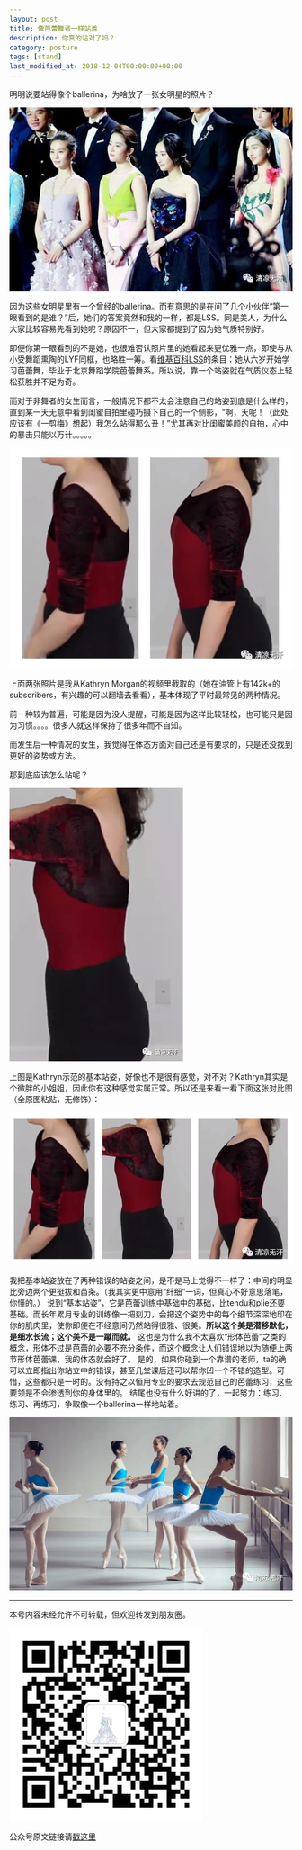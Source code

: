 ```yaml
---
layout: post
title: 像芭蕾舞者一样站着
description: 你真的站对了吗？
category: posture
tags: [stand]
last_modified_at: 2018-12-04T00:00:00+00:00
---
```



明明说要站得像个ballerina，为啥放了一张女明星的照片？

![lss](/../assets/img/2018-12-04/lss.JPG)

因为这些女明星里有一个曾经的ballerina。而有意思的是在问了几个小伙伴“第一眼看到的是谁？”后，她们的答案竟然和我的一样，都是LSS。同是美人，为什么大家比较容易先看到她呢？原因不一，但大家都提到了因为她气质特别好。

即便你第一眼看到的不是她，也很难否认照片里的她看起来更优雅一点，即使与从小受舞蹈熏陶的LYF同框，也略胜一筹。看[维基百科LSS](https://zh.wikipedia.org/wiki/%E5%88%98%E8%AF%97%E8%AF%97)的条目：她从六岁开始学习芭蕾舞，毕业于北京舞蹈学院芭蕾舞系。所以说，靠一个站姿就在气质仪态上轻松获胜并不足为奇。

而对于非舞者的女生而言，一般情况下都不太会注意自己的站姿到底是什么样的，直到某一天无意中看到闺蜜自拍里碰巧摄下自己的一个侧影，“啊，天呢！（此处应该有《一剪梅》想起）我怎么站得那么丑！”尤其再对比闺蜜美颜的自拍，心中的暴击只能以万计。。。。。

![wrong_stand](/../assets/img/2018-12-04/wrong_2.JPG)

上面两张照片是我从Kathryn Morgan的视频里截取的（她在油管上有142k+的subscribers，有兴趣的可以翻墙去看看），基本体现了平时最常见的两种情况。

前一种较为普遍，可能是因为没人提醒，可能是因为这样比较轻松，也可能只是因为习惯。。。。很多人就这样保持了很多年而不自知。

而发生后一种情况的女生，我觉得在体态方面对自己还是有要求的，只是还没找到更好的姿势或方法。

那到底应该怎么站呢？

![ballet stand](/../assets/img/2018-12-04/b_stand.PNG)

上图是Kathryn示范的基本站姿，好像也不是很有感觉，对不对？Kathryn其实是个微胖的小姐姐，因此你有这种感觉实属正常。所以还是来看一看下面这张对比图（全原图粘贴，无修饰）：

![compare_3](/../assets/img/2018-12-04/comp_3.JPG)

我把基本站姿放在了两种错误的站姿之间，是不是马上觉得不一样了：中间的明显比旁边两个更挺拔和苗条。（我其实更中意用“纤细”一词，但真心不好意思落笔，你懂的。）
说到“基本站姿”，它是芭蕾训练中基础中的基础，比tendu和plie还要基础。而长年累月专业的训练像一把刻刀，会把这个姿势中的每个细节深深地印在你的肌肉里，使你即便在不经意间仍然站得很雅、很美。<strong>所以这个美是潜移默化，是细水长流；这个美不是一蹴而就。</strong>
这也是为什么我不太喜欢“形体芭蕾”之类的概念，形体不过是芭蕾的必要不充分条件，而这个概念让人们错误地以为随便上两节形体芭蕾课，我的体态就会好了。
是的，如果你碰到一个靠谱的老师，ta的确可以立即指出你站立中的错误，甚至几堂课后还可以帮你凹一个不错的造型。可惜，这些都只是一时的。没有持之以恒用专业的要求去规范自己的芭蕾练习，这些要领是不会渗透到你的身体里的。
结尾也没有什么好讲的了，一起努力：练习、练习、再练习，争取像一个ballerina一样地站着。

![ending](/../assets/img/2018-12-04/girls.JPG)

<hr>

本号内容未经允许不可转载，但欢迎转发到朋友圈。

![gzh](/../assets/img/gzh.png)

公众号原文链接请[戳这里](https://mp.weixin.qq.com/s/xAiwvhfZGgLZJtMxLJ76SA)